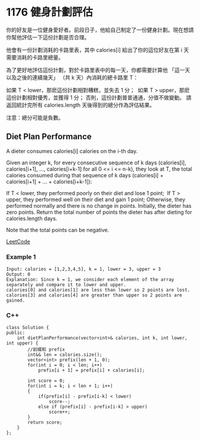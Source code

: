 # 1176  健身計劃評估

你的好友是一位健身愛好者。前段日子，他給自己制定了一份健身計劃。現在想請你幫他評估一下這份計劃是否合理。

他會有一份計劃消耗的卡路里表，其中 calories[i] 給出了你的這位好友在第 i 天需要消耗的卡路里總量。

為了更好地評估這份計劃，對於卡路里表中的每一天，你都需要計算他 「這一天以及之後的連續幾天」 （共 k 天）內消耗的總卡路里 T：

如果 T < lower，那麽這份計劃相對糟糕，並失去 1 分； 
如果 T > upper，那麽這份計劃相對優秀，並獲得 1 分；
否則，這份計劃普普通通，分值不做變動。
請返回統計完所有 calories.length 天後得到的總分作為評估結果。

注意：總分可能是負數。

## Diet Plan Performance

A dieter consumes calories[i] calories on the i-th day. 

Given an integer k, for every consecutive sequence of k days (calories[i], calories[i+1], ..., calories[i+k-1] for all 0 <= i <= n-k), they look at T, the total calories consumed during that sequence of k days (calories[i] + calories[i+1] + ... + calories[i+k-1]):

If T < lower, they performed poorly on their diet and lose 1 point; 
If T > upper, they performed well on their diet and gain 1 point;
Otherwise, they performed normally and there is no change in points.
Initially, the dieter has zero points. Return the total number of points the dieter has after dieting for calories.length days.

Note that the total points can be negative.

[LeetCode](https://leetcode-cn.com/diet-plan-performance/)

### Example 1
```
Input: calories = [1,2,3,4,5], k = 1, lower = 3, upper = 3
Output: 0
Explanation: Since k = 1, we consider each element of the array separately and compare it to lower and upper.
calories[0] and calories[1] are less than lower so 2 points are lost.
calories[3] and calories[4] are greater than upper so 2 points are gained.
```

### C++ 

```
class Solution {
public:
    int dietPlanPerformance(vector<int>& calories, int k, int lower, int upper) {
        //前綴和 prefix
        int&& len = calories.size();
        vector<int> prefix(len + 1, 0);
        for(int i = 0; i < len; i++)
            prefix[i + 1] = prefix[i] + calories[i];
        
        int score = 0;
        for(int i = k; i < len + 1; i++)
        {
            if(prefix[i] - prefix[i-k] < lower)
                score--;
            else if (prefix[i] - prefix[i-k] > upper)
                score++;
        }
        return score;
    }
};
```

